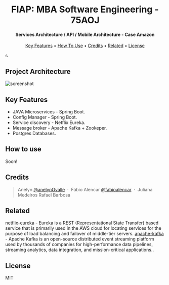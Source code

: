 <h1 align="center"> 
  <br>FIAP:  MBA Software Engineering - 75AOJ
  <br>
</h1>

<h4 align="center">Services Architecture / API / Mobile Architecture -  Case Amazon</h4>


<p align="center">
  <a href="#project-architecture">Key Features</a> •
  <a href="#how-to-use">How To Use</a> •
  <a href="#credits">Credits</a> •
  <a href="#related">Related</a> •
  <a href="#license">License</a>
</p>s

## Project Architecture
![screenshot](https://user-images.githubusercontent.com/5009611/97039649-2274bc80-1543-11eb-9815-eb6785874a50.jpg)

## Key Features

* JAVA Microservices - Spring Boot.
* Config Manager - Spring Boot.
* Service discovery - Netflix Eureka.
* Message broker - Apache Kafka + Zookeper.
* Postgres Databases.


## How to use

Soon!


## Credits

> Anelyn [@anelynOvalle](https://github.com/anelynOvalle) &nbsp;&middot;&nbsp;
> Fábio Alencar [@fabioalencar](https://github.com/fabioalencar) &nbsp;&middot;&nbsp;
> Juliana Medeiros 
> Rafael Barbosa

## Related

[netflix-eureka](https://github.com/Netflix/eureka) - Eureka is a REST (Representational State Transfer) based service that is primarily used in the AWS cloud for locating services for the purpose of load balancing and failover of middle-tier servers.
[apache-kafka](https://github.com/apache/kafka) - Apache Kafka is an open-source distributed event streaming platform used by thousands of companies for high-performance data pipelines, streaming analytics, data integration, and mission-critical applications..


## License

MIT




